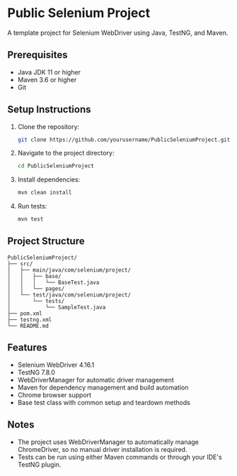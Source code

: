 # Public Selenium Project

A template project for Selenium WebDriver using Java, TestNG, and Maven.

## Prerequisites

- Java JDK 11 or higher
- Maven 3.6 or higher
- Git

## Setup Instructions

1. Clone the repository:
   ```bash
   git clone https://github.com/yourusername/PublicSeleniumProject.git
   ```

2. Navigate to the project directory:
   ```bash
   cd PublicSeleniumProject
   ```

3. Install dependencies:
   ```bash
   mvn clean install
   ```

4. Run tests:
   ```bash
   mvn test
   ```

## Project Structure

```
PublicSeleniumProject/
├── src/
│   ├── main/java/com/selenium/project/
│   │   ├── base/
│   │   │   └── BaseTest.java
│   │   └── pages/
│   └── test/java/com/selenium/project/
│       └── tests/
│           └── SampleTest.java
├── pom.xml
├── testng.xml
└── README.md
```

## Features

- Selenium WebDriver 4.16.1
- TestNG 7.8.0
- WebDriverManager for automatic driver management
- Maven for dependency management and build automation
- Chrome browser support
- Base test class with common setup and teardown methods

## Notes

- The project uses WebDriverManager to automatically manage ChromeDriver, so no manual driver installation is required.
- Tests can be run using either Maven commands or through your IDE's TestNG plugin.
